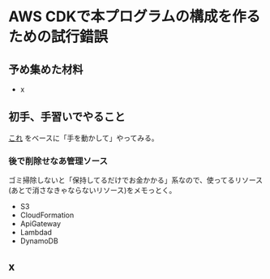 # AWS CDKで本プログラムの構成を作るための試行錯誤

## 予め集めた材料

- x

## 初手、手習いでやること

[これ](https://catalog.workshops.aws/typescript-and-cdk-for-beginner/ja-JP) をベースに「手を動かして」やってみる。

### 後で削除せなあ管理ソース

ゴミ掃除しないと「保持してるだけでお金かかる」系なので、使ってるリソース(あとで消さなきゃならないリソース)をメモっとく。

- S3
- CloudFormation
- ApiGateway
- Lambdad
- DynamoDB

## x

